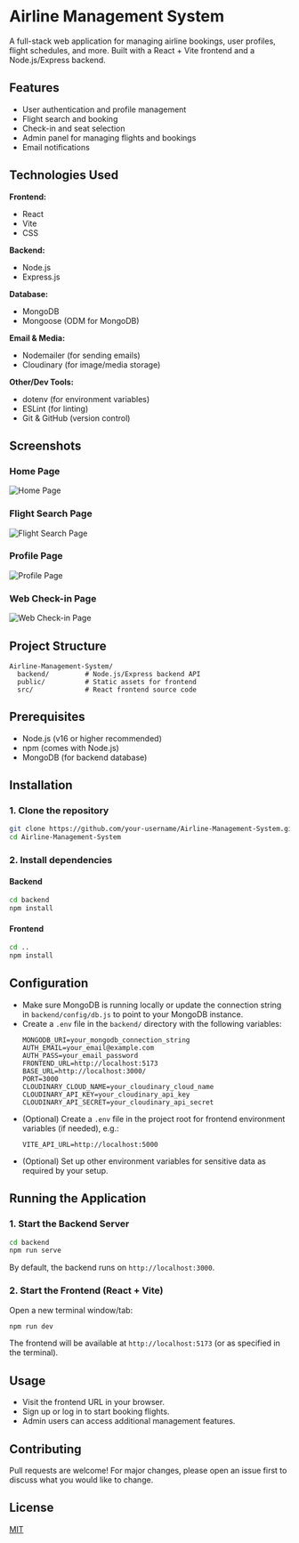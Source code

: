 # Airline Management System

A full-stack web application for managing airline bookings, user profiles, flight schedules, and more. Built with a React + Vite frontend and a Node.js/Express backend.

## Features

- User authentication and profile management
- Flight search and booking
- Check-in and seat selection
- Admin panel for managing flights and bookings
- Email notifications

## Technologies Used

**Frontend:**
- React
- Vite
- CSS

**Backend:**
- Node.js
- Express.js

**Database:**
- MongoDB
- Mongoose (ODM for MongoDB)

**Email & Media:**
- Nodemailer (for sending emails)
- Cloudinary (for image/media storage)

**Other/Dev Tools:**
- dotenv (for environment variables)
- ESLint (for linting)
- Git & GitHub (version control)

## Screenshots

### Home Page
![Home Page](public/screenshots/home_page.png)

### Flight Search Page
![Flight Search Page](public/screenshots/flight_search_page.png)

### Profile Page
![Profile Page](public/screenshots/profile_page.png)

### Web Check-in Page
![Web Check-in Page](public/screenshots/web_checkin_page.png)

## Project Structure

```
Airline-Management-System/
  backend/         # Node.js/Express backend API
  public/          # Static assets for frontend
  src/             # React frontend source code
```

## Prerequisites

- Node.js (v16 or higher recommended)
- npm (comes with Node.js)
- MongoDB (for backend database)

## Installation

### 1. Clone the repository

```bash
git clone https://github.com/your-username/Airline-Management-System.git
cd Airline-Management-System
```

### 2. Install dependencies

#### Backend

```bash
cd backend
npm install
```

#### Frontend

```bash
cd ..
npm install
```

## Configuration

- Make sure MongoDB is running locally or update the connection string in `backend/config/db.js` to point to your MongoDB instance.
- Create a `.env` file in the `backend/` directory with the following variables:
  ```env
  MONGODB_URI=your_mongodb_connection_string
  AUTH_EMAIL=your_email@example.com
  AUTH_PASS=your_email_password
  FRONTEND_URL=http://localhost:5173
  BASE_URL=http://localhost:3000/
  PORT=3000
  CLOUDINARY_CLOUD_NAME=your_cloudinary_cloud_name
  CLOUDINARY_API_KEY=your_cloudinary_api_key
  CLOUDINARY_API_SECRET=your_cloudinary_api_secret
  ```
- (Optional) Create a `.env` file in the project root for frontend environment variables (if needed), e.g.:
  ```env
  VITE_API_URL=http://localhost:5000
  ```
- (Optional) Set up other environment variables for sensitive data as required by your setup.

## Running the Application

### 1. Start the Backend Server

```bash
cd backend
npm run serve
```

By default, the backend runs on `http://localhost:3000`.

### 2. Start the Frontend (React + Vite)

Open a new terminal window/tab:

```bash
npm run dev
```

The frontend will be available at `http://localhost:5173` (or as specified in the terminal).

## Usage

- Visit the frontend URL in your browser.
- Sign up or log in to start booking flights.
- Admin users can access additional management features.

## Contributing

Pull requests are welcome! For major changes, please open an issue first to discuss what you would like to change.

## License

[MIT](LICENSE)
